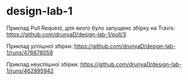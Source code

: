 # design-lab-1
Приклад Pull Request, для якого було запущено збірку на Travis: https://github.com/drunyaD/design-lab-1/pull/3

Приклад успішної збірки: https://github.com/drunyaD/design-lab-1/runs/476676058

Приклад неуспішної збірки: https://github.com/drunyaD/design-lab-1/runs/462995942
